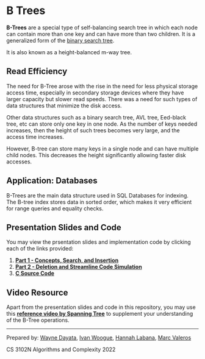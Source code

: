 # B Trees

**B-Trees** are a special type of self-balancing search tree in which each node can contain more than one key and can have more than two children. It is a generalized form of the [binary search tree](https://www.programiz.com/dsa/binary-search-tree).

It is also known as a height-balanced m-way tree.

## Read Efficiency

The need for B-Tree arose with the rise in the need for less physical storage access time, especially in secondary storage devices where they have larger capacity but slower read speeds. There was a need for such types of data structures that minimize the disk access.

Other data structures such as a binary search tree, AVL tree, Eed-black tree, etc can store only one key in one node. As the number of keys needed increases, then the height of such trees becomes very large, and the access time increases.

However, B-tree can store many keys in a single node and can have multiple child nodes. This decreases the height significantly allowing faster disk accesses.

## Application: Databases

B-Trees are the main data structure used in SQL Databases for indexing. The B-tree index stores data in sorted order, which makes it very efficient for range queries and equality checks. 

## Presentation Slides and Code

You may view the prsentation slides and implementation code by clicking each of the links provided:

1. **[Part 1 - Concepts, Search, and Insertion]()**
2. **[Part 2 - Deletion and Streamline Code Simulation]()** 
3. **[C Source Code]()**

## Video Resource

Apart from the presentation slides and code in this repository, you may use this **[reference video by Spanning Tree](https://www.youtube.com/watch?v=K1a2Bk8NrYQ)** to supplement your understanding of the B-Tree operations.

---

Prepared by: [Wayne Dayata](https://github.com/20100215/), [Ivan Woogue](https://github.com/OG-Habit/), [Hannah Labana](https://github.com/hannahlabana), [Marc Valeros](https://github.com/marcvaleros)

CS 3102N Algorithms and Complexity 2022